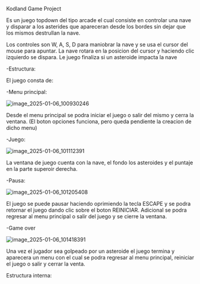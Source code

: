 Kodland Game Project

Es un juego topdown del tipo arcade el cual consiste en controlar una nave y disparar a los asterides que apareceran desde los bordes sin dejar que los mismos destrullan la nave.

Los controles son W, A, S, D para maniobrar la nave y se usa el cursor del mouse para apuntar. La nave rotara en la posicion del cursor y haciendo clic izquierdo se dispara. Le juego finaliza si un asteroide impacta la nave

-Estructura:

El juego consta de:

-Menu principal:

![image_2025-01-06_100930246](https://github.com/user-attachments/assets/4916aae5-3e79-4c4c-8cc6-8e3a6f1e3d45)

Desde el menu principal se podra iniciar el juego o salir del mismo y cerra la ventana. (El boton opciones funciona, pero queda pendiente la creacion de dicho menu)

-Juego:

![image_2025-01-06_101112391](https://github.com/user-attachments/assets/374f9f9f-63d5-43b1-9d21-020ad09c50d2)

La ventana de juego cuenta con la nave, el fondo los asteroides y el puntaje en la parte superoir derecha.

-Pausa:

![image_2025-01-06_101205408](https://github.com/user-attachments/assets/4d4e9f78-a59f-44b1-a23f-ef109b408e0f)

El juego se puede pausar haciendo oprimiendo la tecla ESCAPE y se podra retornar el juego dando clic sobre el boton REINICIAR. Adicional se podra regresar al menu principal o salir del juego y se cierre la ventana.

-Game over

![image_2025-01-06_101418391](https://github.com/user-attachments/assets/83b0b49e-47cd-4551-8b31-23c9d7552893)

Una vez el jugador sea golpeado por un asteroide el  juego termina y aparecera un menu con el cual se podra regresar al menu principal, reiniciar el juego o salir y cerrar la venta.

Estructura interna:




